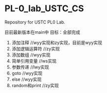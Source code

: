 # PL-0_lab_USTC_CS
Repository for USTC PL0 Lab.

目前最新版本在main中
目标：全部完成

1. 添加注释         //wyy实现和zy实现，目前是wyy实现
2. 添加逻辑运算符    //zy实现
3. 添加数组         //wyy实现
4. 简单引用变量    //ws实现
5. 参数传递      //lwy实现
6. goto            //wyy实现
7. else      //wyy实现
8. random和print   //zy实现
